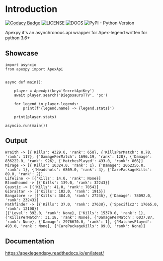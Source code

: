 # Introduction

[![Codacy Badge](https://api.codacy.com/project/badge/Grade/fcd973fcdfea4d529da32beaccd55420)](https://www.codacy.com/app/surister/apexpy?utm_source=github.com&amp;utm_medium=referral&amp;utm_content=surister/apexpy&amp;utm_campaign=Badge_Grade)
![LICENSE](https://img.shields.io/github/license/surister/apexpy.svg)
![DOCS](https://readthedocs.org/projects/apexlegendspy/badge/?version=latest)
![PyPI - Python Version](https://img.shields.io/pypi/pyversions/apexlegendspy.svg)

Apexpy it's an asynchronous api wrapper for Apex-legend written for python 3.6+

## Showcase

    import asyncio
    from apexpy import ApexApi


    async def main():

        player = ApexApi(key='SecretApiKey')
        await player.search('DiegosaursTTV', 'pc')

        for legend in player.legends:
            print(f'{legend.name} -> {legend.stats}')

        print(player.stats)

    asyncio.run(main())

## Output

    Wraith -> [{'Kills': 4329.0, 'rank': 658}, {'KillsPerMatch': 8.78, 'rank': 117}, {'DamagePerMatch': 1696.19, 'rank': 128}, {'Damage': 836222.0, 'rank': 926}, {'MatchesPlayed': 493.0, 'rank': 866}]
    Mirage -> [{'Kills': 10324.0, 'rank': 1}, {'Damage': 2062356.0, 'rank': 1}, {'Headshots': 6869.0, 'rank': 4}, {'CarePackageKills': 89.0, 'rank': 2}]
    Lifeline -> [{'Kills': 14.0, 'rank': None}]
    Bloodhound -> [{'Kills': 139.0, 'rank': 32243}]
    Caustic -> [{'Kills': 41.0, 'rank': 7054}]
    Gibraltar -> [{'Kills': 102.0, 'rank': 1915}]
    Bangalore -> [{'Kills': 384.0, 'rank': 27236}, {'Damage': 78092.0, 'rank': 23243}]
    Pathfinder -> [{'Kills': 37.0, 'rank': 27638}, {'Specific2': 17665.0, 'rank': 12108}]
    [{'Level': 392.0, 'rank': None}, {'Kills': 15370.0, 'rank': 1}, {'KillsPerMatch': 31.18, 'rank': None}, {'DamagePerMatch': 6037.87, 'rank': None}, {'Damage': 2976670.0, 'rank': 1}, {'MatchesPlayed': 493.0, 'rank': None}, {'CarePackageKills': 89.0, 'rank': None}]
  
## Documentation

https://apexlegendspy.readthedocs.io/en/latest/
